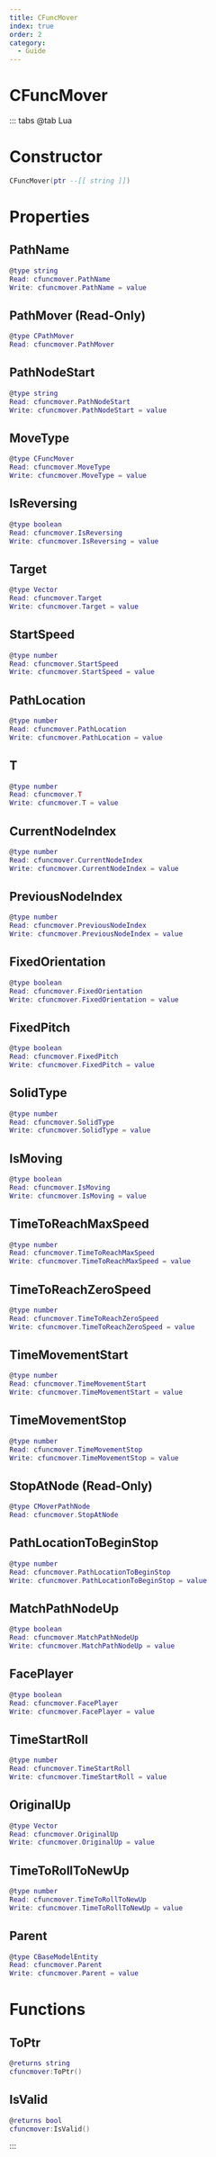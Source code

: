 ```yaml
---
title: CFuncMover
index: true
order: 2
category:
  - Guide
---
```


# CFuncMover

::: tabs
@tab Lua
# Constructor
```lua
CFuncMover(ptr --[[ string ]])
```
# Properties
## PathName 
```lua
@type string
Read: cfuncmover.PathName
Write: cfuncmover.PathName = value
```
## PathMover (Read-Only)
```lua
@type CPathMover
Read: cfuncmover.PathMover
```
## PathNodeStart 
```lua
@type string
Read: cfuncmover.PathNodeStart
Write: cfuncmover.PathNodeStart = value
```
## MoveType 
```lua
@type CFuncMover
Read: cfuncmover.MoveType
Write: cfuncmover.MoveType = value
```
## IsReversing 
```lua
@type boolean
Read: cfuncmover.IsReversing
Write: cfuncmover.IsReversing = value
```
## Target 
```lua
@type Vector
Read: cfuncmover.Target
Write: cfuncmover.Target = value
```
## StartSpeed 
```lua
@type number
Read: cfuncmover.StartSpeed
Write: cfuncmover.StartSpeed = value
```
## PathLocation 
```lua
@type number
Read: cfuncmover.PathLocation
Write: cfuncmover.PathLocation = value
```
## T 
```lua
@type number
Read: cfuncmover.T
Write: cfuncmover.T = value
```
## CurrentNodeIndex 
```lua
@type number
Read: cfuncmover.CurrentNodeIndex
Write: cfuncmover.CurrentNodeIndex = value
```
## PreviousNodeIndex 
```lua
@type number
Read: cfuncmover.PreviousNodeIndex
Write: cfuncmover.PreviousNodeIndex = value
```
## FixedOrientation 
```lua
@type boolean
Read: cfuncmover.FixedOrientation
Write: cfuncmover.FixedOrientation = value
```
## FixedPitch 
```lua
@type boolean
Read: cfuncmover.FixedPitch
Write: cfuncmover.FixedPitch = value
```
## SolidType 
```lua
@type number
Read: cfuncmover.SolidType
Write: cfuncmover.SolidType = value
```
## IsMoving 
```lua
@type boolean
Read: cfuncmover.IsMoving
Write: cfuncmover.IsMoving = value
```
## TimeToReachMaxSpeed 
```lua
@type number
Read: cfuncmover.TimeToReachMaxSpeed
Write: cfuncmover.TimeToReachMaxSpeed = value
```
## TimeToReachZeroSpeed 
```lua
@type number
Read: cfuncmover.TimeToReachZeroSpeed
Write: cfuncmover.TimeToReachZeroSpeed = value
```
## TimeMovementStart 
```lua
@type number
Read: cfuncmover.TimeMovementStart
Write: cfuncmover.TimeMovementStart = value
```
## TimeMovementStop 
```lua
@type number
Read: cfuncmover.TimeMovementStop
Write: cfuncmover.TimeMovementStop = value
```
## StopAtNode (Read-Only)
```lua
@type CMoverPathNode
Read: cfuncmover.StopAtNode
```
## PathLocationToBeginStop 
```lua
@type number
Read: cfuncmover.PathLocationToBeginStop
Write: cfuncmover.PathLocationToBeginStop = value
```
## MatchPathNodeUp 
```lua
@type boolean
Read: cfuncmover.MatchPathNodeUp
Write: cfuncmover.MatchPathNodeUp = value
```
## FacePlayer 
```lua
@type boolean
Read: cfuncmover.FacePlayer
Write: cfuncmover.FacePlayer = value
```
## TimeStartRoll 
```lua
@type number
Read: cfuncmover.TimeStartRoll
Write: cfuncmover.TimeStartRoll = value
```
## OriginalUp 
```lua
@type Vector
Read: cfuncmover.OriginalUp
Write: cfuncmover.OriginalUp = value
```
## TimeToRollToNewUp 
```lua
@type number
Read: cfuncmover.TimeToRollToNewUp
Write: cfuncmover.TimeToRollToNewUp = value
```
## Parent 
```lua
@type CBaseModelEntity
Read: cfuncmover.Parent
Write: cfuncmover.Parent = value
```
# Functions
## ToPtr
```lua
@returns string
cfuncmover:ToPtr()
```
## IsValid
```lua
@returns bool
cfuncmover:IsValid()
```

:::